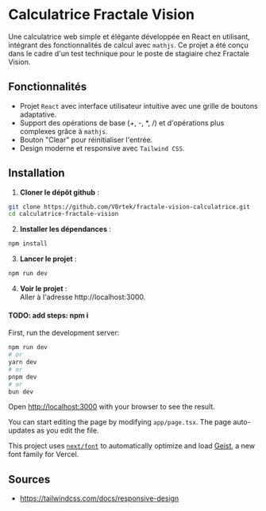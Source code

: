 # Calculatrice Fractale Vision  

Une calculatrice web simple et élégante développée en React en utilisant, intégrant des fonctionnalités de calcul avec `mathjs`. Ce projet a été conçu dans le cadre d'un test technique pour le poste de stagiaire chez Fractale Vision.  

## Fonctionnalités  
- Projet `React` avec interface utilisateur intuitive avec une grille de boutons adaptative.  
- Support des opérations de base (+, -, *, /) et d'opérations plus complexes grâce à `mathjs`.
- Bouton "Clear" pour réinitialiser l'entrée.  
- Design moderne et responsive avec `Tailwind CSS`.  

## Installation  

1. **Cloner le dépôt github** :  
```bash
git clone https://github.com/V0rtek/fractale-vision-calculatrice.git
cd calculatrice-fractale-vision
```
2. **Installer les dépendances** :  
```bash
npm install
```
3. **Lancer le projet** :  
```bash
npm run dev
```
4. **Voir le projet** :  
Aller à l'adresse http://localhost:3000.



#### TODO: add steps: npm i

First, run the development server:

```bash
npm run dev
# or
yarn dev
# or
pnpm dev
# or
bun dev
```

Open [http://localhost:3000](http://localhost:3000) with your browser to see the result.

You can start editing the page by modifying `app/page.tsx`. The page auto-updates as you edit the file.

This project uses [`next/font`](https://nextjs.org/docs/app/building-your-application/optimizing/fonts) to automatically optimize and load [Geist](https://vercel.com/font), a new font family for Vercel.

## Sources
* https://tailwindcss.com/docs/responsive-design